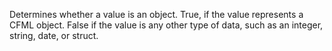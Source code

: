 Determines whether a value is an object.
        True, if the value represents a CFML object. False if
        the value is any other type of data, such as an integer, string,
        date, or struct.